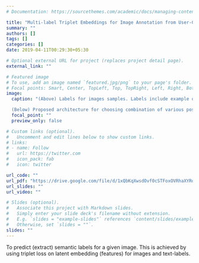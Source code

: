 ```yaml
---
# Documentation: https://sourcethemes.com/academic/docs/managing-content/

title: "Multi-label Triplet Embeddings for Image Annotation from User-Generated Tags"
summary: ""
authors: []
tags: []
categories: []
date: 2019-04-11T00:29:30+05:30

# Optional external URL for project (replaces project detail page).
external_link: ""

# Featured image
# To use, add an image named `featured.jpg/png` to your page's folder.
# Focal points: Smart, Center, TopLeft, Top, TopRight, Left, Right, BottomLeft, Bottom, BottomRight.
image:
  caption: "(Above) Labels for images samples. Labels include example of semantically simple and complex labels.

  (Below) Proposed architecture for choosing combination of various possible triplet loss"
  focal_point: ""
  preview_only: false

# Custom links (optional).
#   Uncomment and edit lines below to show custom links.
# links:
# - name: Follow
#   url: https://twitter.com
#   icon_pack: fab
#   icon: twitter

url_code: ""
url_pdf: "https://drive.google.com/file/d/1xQbKqXwsdOvf0cSTFoxOVRhaXYRdB7np/view?usp=sharing"
url_slides: ""
url_video: ""

# Slides (optional).
#   Associate this project with Markdown slides.
#   Simply enter your slide deck's filename without extension.
#   E.g. `slides = "example-slides"` references `content/slides/example-slides.md`.
#   Otherwise, set `slides = ""`.
slides: ""
---
```

To predict (extract) semantic labels for a given image. This is achieved by using triplet loss on latent embedding (features) for images and text-labels.